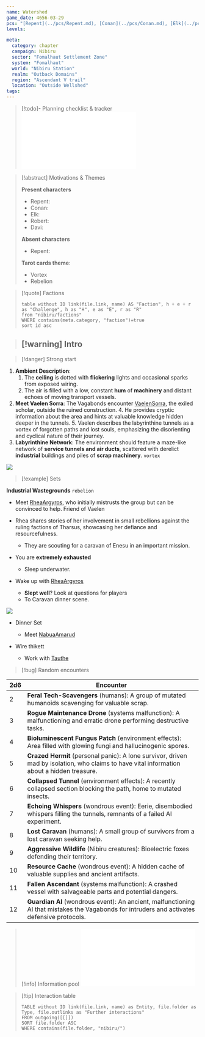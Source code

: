```yaml
---
name: Watershed
game_date: 4656-03-29
pcs: "[Repent](../pcs/Repent.md), [Conan](../pcs/Conan.md), [Elk](../pcs/Elk.md), [Robert](../pcs/Robert.md), [Davi](../pcs/Davi.md)"
levels: 

meta:
  category: chapter
  campaign: Nibiru
  sector: "Fomalhaut Settlement Zone"
  system: "Fomalhaut"
  world: "Nibiru Station"
  realm: "Outback Domains"
  region: "Ascendant V trail"
  location: "Outside Wellshed"
tags: 
---
```


> [!todo]- Planning checklist & tracker
> ![_tracker](../_tracker.md)

> [!abstract] Motivations & Themes
> 
> **Present characters**
> - Repent: 
> - Conan:
> - Elk:
> - Robert:
> - Davi:
> 
> **Absent characters**
> - Repent: 
> 
> **Tarot cards theme**:
> - Vortex
> - Rebelion

> [!quote] Factions 
> ```dataview
> table without ID link(file.link, name) AS "Faction", h + e + r as "Challenge", h as "H", e as "E", r as "R"
> from "nibiru/factions"
> WHERE contains(meta.category, "faction")=true
> sort id asc
> ```

> [!warning] Intro
> - 

> [!danger] Strong start

1. **Ambient Description**:
	1. The **ceiling** is dotted with **flickering** lights and occasional sparks from exposed wiring.
	2. The air is filled with a low, constant **hum** of **machinery** and distant echoes of moving transport vessels.
2. **Meet Vaelen Sorra**: The Vagabonds encounter [VaelenSorra](../npcs/VaelenSorra.md), the exiled scholar, outside the ruined construction.
	4. He provides cryptic information about the area and hints at valuable knowledge hidden deeper in the tunnels.
	5. Vaelen describes the labyrinthine tunnels as a vortex of forgotten paths and lost souls, emphasizing the disorienting and cyclical nature of their journey.
3. **Labyrinthine Network**: The environment should feature a maze-like network of **service tunnels and air ducts**, scattered with derelict **industrial** buildings and piles of **scrap machinery**. `vortex`

![](https://i.imgur.com/PxIZfJk.png)

> [!example] Sets

**Industrial Wastegrounds** `rebelion`
- Meet [RheaArgyros](../npcs/RheaArgyros.md), who initially mistrusts the group but can be convinced to help. Friend of Vaelen
- Rhea shares stories of her involvement in small rebellions against the ruling factions of Tharsus, showcasing her defiance and resourcefulness.
	- They are scouting for a caravan of Enesu in an important mission.
- You are **extremely exhausted**
	- Sleep underwater.

- Wake up with [RheaArgyros](../npcs/RheaArgyros.md)
	- **Slept well**? Look at questions for players
	- To Caravan dinner scene.

![](https://i.imgur.com/qyPKXXx.png)


- Dinner Set
	- Meet [NabuaAmarud](../npcs/NabuaAmarud.md)

- Wire thikett
	- Work with [Tauthe](../npcs/Tauthe.md)

> [!bug] Random encounters

| 2d6 | Encounter                                                                                                                                    |
| --- | -------------------------------------------------------------------------------------------------------------------------------------------- |
| 2   | **Feral Tech-Scavengers** (humans): A group of mutated humanoids scavenging for valuable scrap.                                              |
| 3   | **Rogue Maintenance Drone** (systems malfunction): A malfunctioning and erratic drone performing destructive tasks.                          |
| 4   | **Bioluminescent Fungus Patch** (environment effects): Area filled with glowing fungi and hallucinogenic spores.                             |
| 5   | **Crazed Hermit** (personal panic): A lone survivor, driven mad by isolation, who claims to have vital information about a hidden treasure.  |
| 6   | **Collapsed Tunnel** (environment effects): A recently collapsed section blocking the path, home to mutated insects.                         |
| 7   | **Echoing Whispers** (wondrous event): Eerie, disembodied whispers filling the tunnels, remnants of a failed AI experiment.                  |
| 8   | **Lost Caravan** (humans): A small group of survivors from a lost caravan seeking help.                                                      |
| 9   | **Aggressive Wildlife** (Nibiru creatures): Bioelectric foxes defending their territory.                                                     |
| 10  | **Resource Cache** (wondrous event): A hidden cache of valuable supplies and ancient artifacts.                                              |
| 11  | **Fallen Ascendant** (systems malfunction): A crashed vessel with salvageable parts and potential dangers.                                   |
| 12  | **Guardian AI** (wondrous event): An ancient, malfunctioning AI that mistakes the Vagabonds for intruders and activates defensive protocols. |

> [!info] Information pool
> ![infoPool](../_infoPool.md)

> [!tip] Interaction table 
> 
> ```dataview
> TABLE without ID link(file.link, name) as Entity, file.folder as Type, file.outlinks as "Further interactions"
> FROM outgoing([[]]) 
> SORT file.folder ASC
> WHERE contains(file.folder, "nibiru/")
> ```
